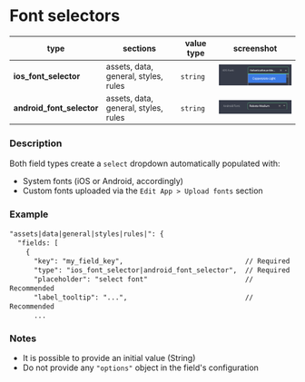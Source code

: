 # Font selectors

| type                      | sections                             | value type | screenshot                                                  |
| ------------------------- | ------------------------------------ | ---------- | ----------------------------------------------------------- |
| **ios_font_selector**     | assets, data, general, styles, rules | `string`   | <img src="../assets/ios_font_selector.png" width=220 />     |
| **android_font_selector** | assets, data, general, styles, rules | `string`   | <img src="../assets/android_font_selector.png" width=220 /> |

### Description

Both field types create a `select` dropdown automatically populated with:

- System fonts (iOS or Android, accordingly)
- Custom fonts uploaded via the `Edit App > Upload fonts` section

### Example

```
"assets|data|general|styles|rules|": {
  "fields: [
    {
      "key": "my_field_key",                              // Required
      "type": "ios_font_selector|android_font_selector",  // Required
      "placeholder": "select font"                        // Recommended
      "label_tooltip": "...",                             // Recommended
      ...

```

### Notes

- It is possible to provide an initial value (String)
- Do not provide any `"options"` object in the field's configuration
